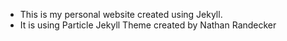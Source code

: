 * This is my personal website created using Jekyll.
* It is using Particle Jekyll Theme created by Nathan Randecker
